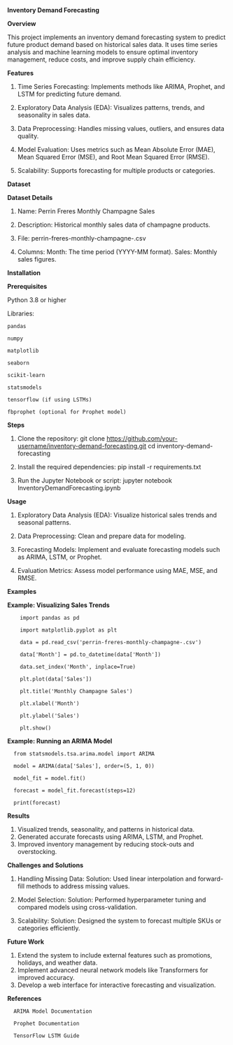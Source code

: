 **Inventory Demand Forecasting**

**Overview**

This project implements an inventory demand forecasting system to predict future product demand based on historical sales data. It uses time series analysis and machine learning models to ensure optimal inventory management, reduce costs, and improve supply chain efficiency.

**Features**

1. Time Series Forecasting: Implements methods like ARIMA, Prophet, and LSTM for predicting future demand.
  
2. Exploratory Data Analysis (EDA): Visualizes patterns, trends, and seasonality in sales data.
   
3. Data Preprocessing: Handles missing values, outliers, and ensures data quality.
   
4. Model Evaluation: Uses metrics such as Mean Absolute Error (MAE), Mean Squared Error (MSE), and Root Mean Squared Error (RMSE).
   
5. Scalability: Supports forecasting for multiple products or categories.

**Dataset**

**Dataset Details**

1. Name: Perrin Freres Monthly Champagne Sales
   
2. Description: Historical monthly sales data of champagne products.
   
3. File: perrin-freres-monthly-champagne-.csv

4. Columns:
    Month: The time period (YYYY-MM format).
    Sales: Monthly sales figures.

**Installation**

**Prerequisites**

Python 3.8 or higher

Libraries:

    pandas
  
    numpy
  
    matplotlib
  
    seaborn
  
    scikit-learn
  
    statsmodels
  
    tensorflow (if using LSTMs)
  
    fbprophet (optional for Prophet model)

**Steps**
1. Clone the repository:
   git clone https://github.com/your-username/inventory-demand-forecasting.git
   cd inventory-demand-forecasting

2. Install the required dependencies:
  pip install -r requirements.txt

3. Run the Jupyter Notebook or script:
  jupyter notebook InventoryDemandForecasting.ipynb

**Usage**
1. Exploratory Data Analysis (EDA):
    Visualize historical sales trends and seasonal patterns.
   
2. Data Preprocessing:
    Clean and prepare data for modeling.
   
3. Forecasting Models:
    Implement and evaluate forecasting models such as ARIMA, LSTM, or Prophet.
   
4. Evaluation Metrics:
    Assess model performance using MAE, MSE, and RMSE.

**Examples**

**Example: Visualizing Sales Trends**

        import pandas as pd
        
        import matplotlib.pyplot as plt
        
        data = pd.read_csv('perrin-freres-monthly-champagne-.csv')
        
        data['Month'] = pd.to_datetime(data['Month'])
        
        data.set_index('Month', inplace=True)
        
        plt.plot(data['Sales'])
        
        plt.title('Monthly Champagne Sales')
        
        plt.xlabel('Month')
        
        plt.ylabel('Sales')
        
        plt.show()

**Example: Running an ARIMA Model**

      from statsmodels.tsa.arima.model import ARIMA
      
      model = ARIMA(data['Sales'], order=(5, 1, 0))
      
      model_fit = model.fit()
      
      forecast = model_fit.forecast(steps=12)
      
      print(forecast)

**Results**

1. Visualized trends, seasonality, and patterns in historical data.
2. Generated accurate forecasts using ARIMA, LSTM, and Prophet.
3. Improved inventory management by reducing stock-outs and overstocking.

**Challenges and Solutions**

1. Handling Missing Data:
    Solution: Used linear interpolation and forward-fill methods to address missing values.

2. Model Selection:
    Solution: Performed hyperparameter tuning and compared models using cross-validation.

3. Scalability:
    Solution: Designed the system to forecast multiple SKUs or categories efficiently.

**Future Work**
1. Extend the system to include external features such as promotions, holidays, and weather data.
2. Implement advanced neural network models like Transformers for improved accuracy.
3. Develop a web interface for interactive forecasting and visualization.

**References**

      ARIMA Model Documentation
      
      Prophet Documentation
      
      TensorFlow LSTM Guide
